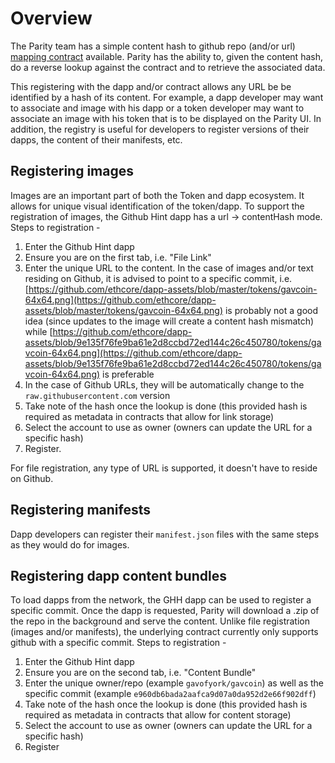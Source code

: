 # Overview

The Parity team has a simple content hash to github repo (and/or url) [mapping contract](https://github.com/ethcore/contracts/blob/master/GithubHint.sol) available. Parity has the ability to, given the content hash, do a reverse lookup against the contract and to retrieve the associated data.

This registering with the dapp and/or contract allows any URL be be identified by a hash of its content. For example, a dapp developer may want to associate and image with his dapp or a token developer may want to associate an image with his token that is to be displayed on the Parity UI. In addition, the registry is useful for developers to register versions of their dapps, the content of their manifests, etc.


## Registering images

Images are an important part of both the Token and dapp ecosystem. It allows for unique visual identification of the token/dapp. To support the registration of images, the Github Hint dapp has a url -> contentHash mode. Steps to registration -

1. Enter the Github Hint dapp
2. Ensure you are on the first tab, i.e. "File Link"
3. Enter the unique URL to the content. In the case of images and/or text residing on Github, it is advised to point to a specific commit, i.e. [https://github.com/ethcore/dapp-assets/blob/master/tokens/gavcoin-64x64.png](https://github.com/ethcore/dapp-assets/blob/master/tokens/gavcoin-64x64.png) is probably not a good idea (since updates to the image will create a content hash mismatch) while [https://github.com/ethcore/dapp-assets/blob/9e135f76fe9ba61e2d8ccbd72ed144c26c450780/tokens/gavcoin-64x64.png](https://github.com/ethcore/dapp-assets/blob/9e135f76fe9ba61e2d8ccbd72ed144c26c450780/tokens/gavcoin-64x64.png) is preferable
4. In the case of Github URLs, they will be automatically change to the `raw.githubusercontent.com` version
5. Take note of the hash once the lookup is done (this provided hash is required as metadata in contracts that allow for link storage)
6. Select the account to use as owner (owners can update the URL for a specific hash)
7. Register.

For file registration, any type of URL is supported, it doesn't have to reside on Github.

## Registering manifests

Dapp developers can register their `manifest.json` files with the same steps as they would do for images.


## Registering dapp content bundles

To load dapps from the network, the GHH dapp can be used to register a specific commit. Once the dapp is requested, Parity will download a .zip of the repo in the background and serve the content. Unlike file registration (images and/or manifests), the underlying contract currently only supports github with a specific commit. Steps to registration -

1. Enter the Github Hint dapp
2. Ensure you are on the second tab, i.e. "Content Bundle"
3. Enter the unique owner/repo (example `gavofyork/gavcoin`) as well as the specific commit (example `e960db6bada2aafca9d07a0da952d2e66f902dff`)
4. Take note of the hash once the lookup is done (this provided hash is required as metadata in contracts that allow for content storage)
5. Select the account to use as owner (owners can update the URL for a specific hash)
6. Register